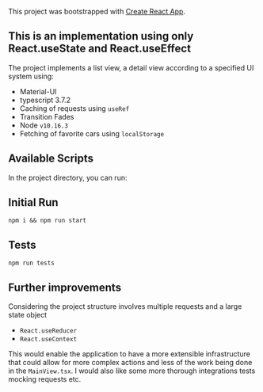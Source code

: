 This project was bootstrapped with [Create React App](https://github.com/facebook/create-react-app).

## This is an implementation using only React.useState and React.useEffect

The project implements a list view, a detail view according to a specified UI system using:

- Material-UI
- typescript 3.7.2
- Caching of requests using `useRef`
- Transition Fades
- Node `v10.16.3`
- Fetching of favorite cars using `localStorage`

## Available Scripts

In the project directory, you can run:

## Initial Run

```
npm i && npm run start
```

## Tests

```
npm run tests
```

## Further improvements

Considering the project structure involves multiple requests and a large state object

- `React.useReducer`
- `React.useContext`

This would enable the application to have a more extensible infrastructure that could allow for more complex actions and less of the work being done in the `MainView.tsx`. I would also like some more thorough integrations tests mocking requests etc.
